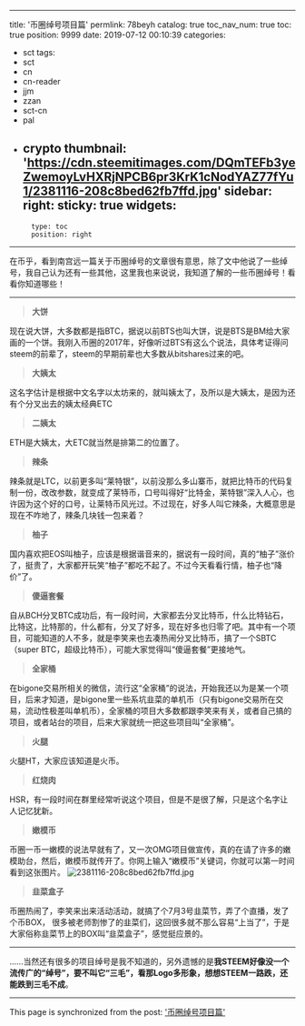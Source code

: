 
---
title: '币圈绰号项目篇'
permlink: 78beyh
catalog: true
toc_nav_num: true
toc: true
position: 9999
date: 2019-07-12 00:10:39
categories:
- sct
tags:
- sct
- cn
- cn-reader
- jjm
- zzan
- sct-cn
- pal
- crypto
thumbnail: 'https://cdn.steemitimages.com/DQmTEFb3yeZwemoyLvHXRjNPCB6pr3KrK1cNodYAZ77fYu1/2381116-208c8bed62fb7ffd.jpg'
sidebar:
    right:
        sticky: true
widgets:
    -
        type: toc
        position: right
---


在币乎，看到南宫远一篇关于币圈绰号的文章很有意思，除了文中他说了一些绰号，我自己认为还有一些其他，这里我也来说说，我知道了解的一些币圈绰号！看看你知道哪些！

---

> **大饼**

现在说大饼，大多数都是指BTC，据说以前BTS也叫大饼，说是BTS是BM给大家画的一个饼。我刚入币圈的2017年，好像听过BTS有这么个说法，具体考证得问steem的前辈了，steem的早期前辈也大多数从bitshares过来的吧。

> **大姨太**

这名字估计是根据中文名字以太坊来的，就叫姨太了，及所以是大姨太，是因为还有个分叉出去的姨太经典ETC

> **二姨太**

ETH是大姨太，大ETC就当然是排第二的位置了。

> **辣条**

辣条就是LTC，以前更多叫“莱特银”，以前没那么多山寨币，就把比特币的代码复制一份，改改参数，就变成了莱特币，口号叫得好“比特金，莱特银”深入人心，也许因为这个好的口号，让莱特币风光过。不过现在，好多人叫它辣条，大概意思是现在不咋地了，辣条几块钱一包来着？

> **柚子**

国内喜欢把EOS叫柚子，应该是根据谐音来的，据说有一段时间，真的“柚子”涨价了，挺贵了，大家都开玩笑“柚子”都吃不起了。不过今天看看行情，柚子也“降价”了。

> **傻逼套餐**

自从BCH分叉BTC成功后，有一段时间，大家都去分叉比特币，什么比特钻石，比特这，比特那的，什么都有，分叉了好多，现在好多也归零了吧。其中有一个项目，可能知道的人不多，就是李笑来也去凑热闹分叉比特币，搞了一个SBTC（super BTC，超级比特币），可能大家觉得叫“傻逼套餐”更接地气。

> **全家桶**

在bigone交易所相关的微信，流行这“全家桶”的说法，开始我还以为是某一个项目，后来才知道，是bigone里一些系坑韭菜的单机币（只有bigone交易所在交易，流动性极差叫单机币），全家桶的项目大多数都跟李笑来有关，或者自己搞的项目，或者站台的项目，后来大家就统一把这些项目叫“全家桶”。 

> **火腿**

火腿HT，大家应该知道是火币。

> **红烧肉**

HSR，有一段时间在群里经常听说这个项目，但是不是很了解，只是这个名字让人记忆犹新。

> **嫩模币**

币圈一币一嫩模的说法早就有了，又一次OMG项目做宣传，真的在请了许多的嫩模助台，然后，嫩模币就传开了。你网上输入“嫩模币”关键词，你就可以第一时间看到这张图片。
![2381116-208c8bed62fb7ffd.jpg](https://cdn.steemitimages.com/DQmTEFb3yeZwemoyLvHXRjNPCB6pr3KrK1cNodYAZ77fYu1/2381116-208c8bed62fb7ffd.jpg)

> **韭菜盒子**

币圈热闹了，李笑来出来活动活动，就搞了个7月3号韭菜节，弄了个直播，发了个币BOX，
很多被老师割惨了的韭菜们，这回很多就不那么容易“上当了”，于是大家俗称韭菜节上的BOX叫“韭菜盒子”，感觉挺应景的。

---

......当然还有很多的项目绰号是我不知道的，另外遗憾的是**我STEEM好像没一个流传广的“绰号”，要不叫它“三毛”，看那Logo多形象，想想STEEM一路跌，还能跌到三毛不成**。

- - -

This page is synchronized from the post: ['币圈绰号项目篇'](https://steemit.com/@yellowbird/78beyh)
